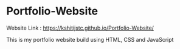 # Portfolio-Website

Website Link : https://kshitijstc.github.io/Portfolio-Website/

This is my portfolio website build using HTML, CSS and JavaScript
